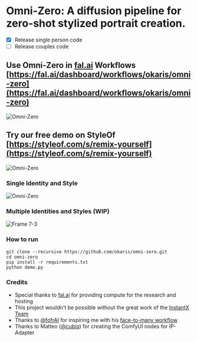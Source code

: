 # Omni-Zero: A diffusion pipeline for zero-shot stylized portrait creation. 
- [x] Release single person code
- [ ] Release couples code

## Use Omni-Zero in [fal.ai](https://fal.ai) Workflows [https://fal.ai/dashboard/workflows/okaris/omni-zero](https://fal.ai/dashboard/workflows/okaris/omni-zero)
![Omni-Zero](https://github.com/okaris/omni-zero/assets/1448702/2ccbdf24-eb41-4a85-975e-af701fc4a879)

## Try our free demo on StyleOf [https://styleof.com/s/remix-yourself](https://styleof.com/s/remix-yourself)
![Omni-Zero](https://github.com/okaris/omni-zero/assets/1448702/2423a219-2191-4b6a-8e7b-43230e137cd7)

### Single Identity and Style
![Omni-Zero](https://github.com/okaris/omni-zero/assets/1448702/2c51fb77-a810-4c0a-9555-791a294455ca)

### Multiple Identities and Styles (WIP)
![Frame 7-3](https://github.com/okaris/omni-zero/assets/1448702/c5c20961-83bc-47f7-86ed-5948d5590f07)

### How to run
```
git clone --recursive https://github.com/okaris/omni-zero.git
cd omni-zero
pip install -r requirements.txt
python demo.py
```

### Credits
- Special thanks to [fal.ai](https://fal.ai) for providing compute for the research and hosting
- This project wouldn't be possible without the great work of the [InstantX Team](https://github.com/InstantID)
- Thanks to [@fofrAI](http://twitter.com/fofrAI) for inspiring me with his [face-to-many workflow](https://github.com/fofr/cog-face-to-many)
- Thanks to Matteo ([@cubiq](https://twitter.com/cubiq])) for creating the ComfyUI nodes for IP-Adapter
